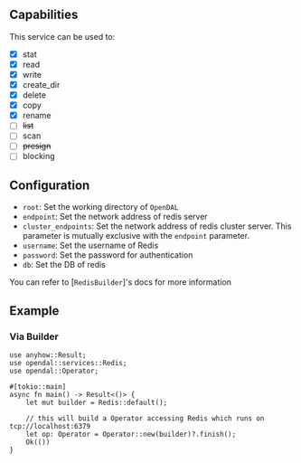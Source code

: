 ## Capabilities

This service can be used to:

- [x] stat
- [x] read
- [x] write
- [x] create_dir
- [x] delete
- [x] copy
- [x] rename
- [ ] ~~list~~
- [ ] scan
- [ ] ~~presign~~
- [ ] blocking

## Configuration

- `root`: Set the working directory of `OpenDAL`
- `endpoint`: Set the network address of redis server
- `cluster_endpoints`: Set the network address of redis cluster server. This parameter is mutually exclusive with the `endpoint` parameter.
- `username`: Set the username of Redis
- `password`: Set the password for authentication
- `db`: Set the DB of redis

You can refer to [`RedisBuilder`]'s docs for more information

## Example

### Via Builder

```rust,no_run
use anyhow::Result;
use opendal::services::Redis;
use opendal::Operator;

#[tokio::main]
async fn main() -> Result<()> {
    let mut builder = Redis::default();

    // this will build a Operator accessing Redis which runs on tcp://localhost:6379
    let op: Operator = Operator::new(builder)?.finish();
    Ok(())
}
```
